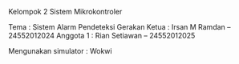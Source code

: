 Kelompok 2 Sistem Mikrokontroler

Tema : Sistem Alarm Pendeteksi Gerakan
Ketua : Irsan M Ramdan – 24552012024​
Anggota 1 : Rian Setiawan – 24552012025

Mengunakan simulator : Wokwi
